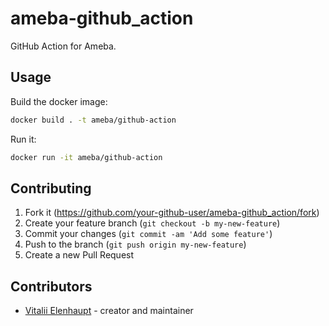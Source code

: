 # ameba-github_action

GitHub Action for Ameba.

## Usage

Build the docker image:

```sh
docker build . -t ameba/github-action
```

Run it:

```sh
docker run -it ameba/github-action
```

## Contributing

1. Fork it (<https://github.com/your-github-user/ameba-github_action/fork>)
2. Create your feature branch (`git checkout -b my-new-feature`)
3. Commit your changes (`git commit -am 'Add some feature'`)
4. Push to the branch (`git push origin my-new-feature`)
5. Create a new Pull Request

## Contributors

- [Vitalii Elenhaupt](https://github.com/your-github-user) - creator and maintainer
